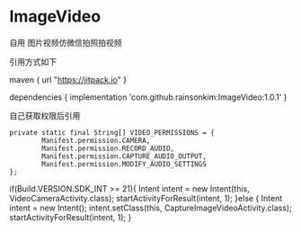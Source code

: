 # ImageVideo
自用  图片视频仿微信拍照拍视频

引用方式如下  

 maven { url "https://jitpack.io" }
 
 dependencies {
  implementation 'com.github.rainsonkim:ImageVideo:1.0.1'
 }
 
 
自己获取权限后引用

    private static final String[] VIDEO_PERMISSIONS = {
            Manifest.permission.CAMERA,
            Manifest.permission.RECORD_AUDIO,
            Manifest.permission.CAPTURE_AUDIO_OUTPUT,
            Manifest.permission.MODIFY_AUDIO_SETTINGS
    };


if(Build.VERSION.SDK_INT >= 21){
            Intent intent = new Intent(this, VideoCameraActivity.class);
            startActivityForResult(intent, 1);
        }else {
            Intent intent = new Intent();
            intent.setClass(this, CaptureImageVideoActivity.class);
            startActivityForResult(intent, 1);
        }
        

